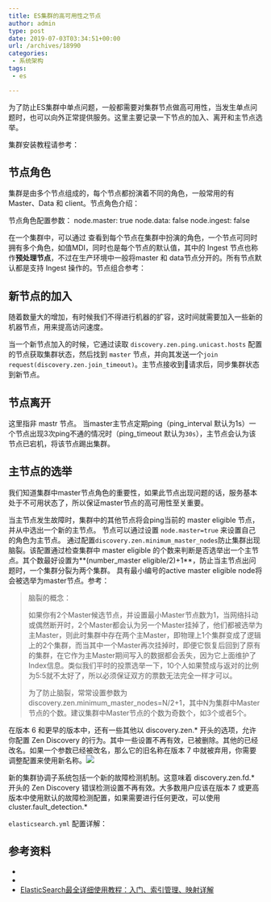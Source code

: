 ```yaml
---
title: ES集群的高可用性之节点
author: admin
type: post
date: 2019-07-03T03:34:51+00:00
url: /archives/18990
categories:
 - 系统架构
tags:
 - es

---
```

为了防止ES集群中单点问题，一般都需要对集群节点做高可用性，当发生单点问题时，也可以向外正常提供服务。这里主要记录一下节点的加入、离开和主节点选举。

集群安装教程请参考：

## 节点角色 

集群是由多个节点组成的，每个节点都扮演着不同的角色，一般常用的有 Master、Data 和 client。节点角色介绍：

节点角色配置参数：
node.master: true
node.data: false
node.ingest: false

在一个集群中，可以通过  查看到每个节点在集群中扮演的角色，一个节点可同时拥有多个角色，如值MDI，同时也是每个节点的默认值，其中的 Ingest 节点也称作**预处理节点**，不过在生产环境中一般将master 和 data节点分开的。所有节点默认都是支持 Ingest 操作的。节点组合参考：

## 新节点的加入 

随着数量大的增加，有时候我们不得进行机器的扩容，这时间就需要加入一些新的机器节点，用来提高访问速度。

当一个新节点加入的时候，它通过读取 `discovery.zen.ping.unicast.hosts` 配置的节点获取集群状态，然后找到 `master` 节点，并向其发送一个`join request(discovery.zen.join_timeout)`。主节点接收到请求后，同步集群状态到新节点。

## 节点离开 

这里指非 mastr 节点。
当master主节点定期ping（ping\_interval 默认为1s）一个节点出现3次ping不通的情况时（ping\_timeout 默认为`30s`），主节点会认为该节点已宕机，将该节点踢出集群。

## 主节点的选举 

我们知道集群中master节点角色的重要性，如果此节点出现问题的话，服务基本处于不可用状态了，所以保证master节点的高可用性至关重要。

当主节点发生故障时，集群中的其他节点将会ping当前的 master eligible 节点，并从中选出一个新的主节点。
节点可以通过设置 `node.master=true` 来设置自己的角色为主节点。
通过配置`discovery.zen.minimum_master_nodes`防止集群出现脑裂。该配置通过检查集群中 master eligible 的个数来判断是否选举出一个主节点。其个数最好设置为**(number_master eligible/2)+1**，防止当主节点出问题时，一个集群分裂为两个集群。
具有最小编号的active master eligible node将会被选举为master节点。参考：

> 脑裂的概念：
>
> 如果你有2个Master候选节点，并设置最小Master节点数为1，当网络抖动或偶然断开时，2个Master都会认为另一个Master挂掉了，他们都被选举为主Master，则此时集群中存在两个主Master，即物理上1个集群变成了逻辑上的2个集群，而当其中一个Master再次挂掉时，即便它恢复后回到了原有的集群，在它作为主Master期间写入的数据都会丢失，因为它上面维护了Index信息。类似我们平时的投票选举一下，10个人如果赞成与返对的比例为5:5就不太好了，所以必须保证双方的票数无法完全一样才可以。
>
>
> 为了防止脑裂，常常设置参数为discovery.zen.minimum_master_nodes=N/2+1，其中N为集群中Master节点的个数。建议集群中Master节点的个数为奇数个，如3个或者5个。

在版本 6 和更早的版本中，还有一些其他以 discovery.zen.* 开头的选项，允许你配置 Zen Discovery 的行为。其中一些设置不再有效，已被删除。其他的已经改名。如果一个参数已经被改名，那么它的旧名称在版本 7 中就被弃用，你需要调整配置来使用新名称。![](https://blog.haohtml.com/wp-content/uploads/2019/07/es_cluster-1024x352.jpeg)

新的集群协调子系统包括一个新的故障检测机制。这意味着 discovery.zen.fd.\* 开头的 Zen Discovery 错误检测设置不再有效。大多数用户应该在版本 7 或更高版本中使用默认的故障检测配置，如果需要进行任何更改，可以使用cluster.fault_detection.\*

`elasticsearch.yml` 配置详解：

## 参考资料 

 *
 *
 * [ElasticSearch最全详细使用教程：入门、索引管理、映射详解][1]

 [1]: https://mp.weixin.qq.com/s/Su9HRaktgAIDdE0infaZ1g